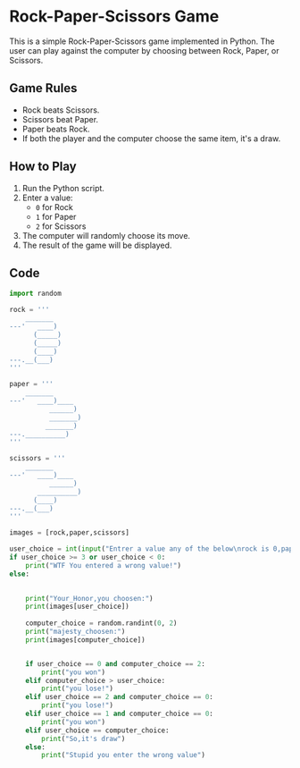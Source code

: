 # Rock-Paper-Scissors Game

This is a simple Rock-Paper-Scissors game implemented in Python. The user can play against the computer by choosing between Rock, Paper, or Scissors.

## Game Rules
- Rock beats Scissors.
- Scissors beat Paper.
- Paper beats Rock.
- If both the player and the computer choose the same item, it's a draw.

## How to Play
1. Run the Python script.
2. Enter a value:
    - `0` for Rock
    - `1` for Paper
    - `2` for Scissors
3. The computer will randomly choose its move.
4. The result of the game will be displayed.

## Code

```python
import random

rock = '''
    _______
---'   ____)
      (_____)
      (_____)
      (____)
---.__(___)
'''

paper = '''
    _______
---'   ____)____
          ______)
          _______)
         _______)
---.__________)
'''

scissors = '''
    _______
---'   ____)____
          ______)
       __________)
      (____)
---.__(___)
'''

images = [rock,paper,scissors]

user_choice = int(input("Entrer a value any of the below\nrock is 0,paper = 1,scissors = 2:\n"))
if user_choice >= 3 or user_choice < 0:
    print("WTF You entered a wrong value!")
else:

    
    print("Your_Honor,you choosen:")
    print(images[user_choice])
    
    computer_choice = random.randint(0, 2)
    print("majesty_choosen:")
    print(images[computer_choice])


    if user_choice == 0 and computer_choice == 2:
        print("you won")
    elif computer_choice > user_choice:
        print("you lose!")
    elif user_choice == 2 and computer_choice == 0:
        print("you lose!")
    elif user_choice == 1 and computer_choice == 0:
        print("you won")
    elif user_choice == computer_choice:
        print("So,it's draw")
    else:
        print("Stupid you enter the wrong value")
